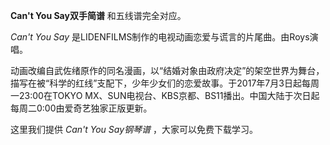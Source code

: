 

**Can't You Say双手简谱** 和五线谱完全对应。

_Can't You Say_ 是LIDENFILMS制作的电视动画恋爱与谎言的片尾曲。由Roys演唱。

动画改编自武佐绪原作的同名漫画，以“结婚对象由政府决定”的架空世界为舞台，描写在被“科学的红线”支配下，少年少女们的恋爱故事。于2017年7月3日起每周一23:00在TOKYO
MX、SUN电视台、KBS京都、BS11播出。中国大陆于次日起每周二0:00由爱奇艺独家正版更新。

这里我们提供 _Can't You Say钢琴谱_ ，大家可以免费下载学习。

